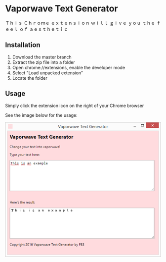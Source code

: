 # Vaporwave Text Generator
Ｔｈｉｓ Ｃｈｒｏｍｅ ｅｘｔｅｎｓｉｏｎ ｗｉｌｌ ｇｉｖｅ ｙｏｕ ｔｈｅ ｆｅｅｌ ｏｆ ａｅｓｔｈｅｔｉｃ

## Installation

1. Download the master branch
2. Extract the zip file into a folder
3. Open chrome://extensions, enable the developer mode
4. Select "Load unpacked extension"
5. Locate the folder

## Usage

Simply click the extension icon on the right of your Chrome browser

See the image below for the usage:

![Screenshot](assets/screenshot.png)